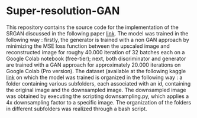# Super-resolution-GAN
This repository contains the source code for the implementation of the SRGAN discussed in the following paper [link](https://arxiv.org/pdf/1609.04802.pdf).
The model was trained in the following way : firstly, the generator is trained with a non GAN approach by minimizing the MSE loss function between the upscaled
image and reconstructed image for roughy 40.000 iteration of 32 batches each on a Google Colab notebook (free-tier); next, both discriminator and generator are
trained with a GAN approach for approximately 20.000 iterations on Google Colab (Pro version). The dataset (available at the following kaggle [link](https://www.kaggle.com/datasets/scribbless/another-anime-face-dataset) on which the model was trained is organized in the following
way : a folder containing various subfolders, each associated with an id, containing the original image and the downsampled image. The downsampled image was obtained
by executing the scripting downsampling.py, which applies a 4x downsampling factor to a specific image. The organization of the folders in different subfolders was realized through a bash script. 
